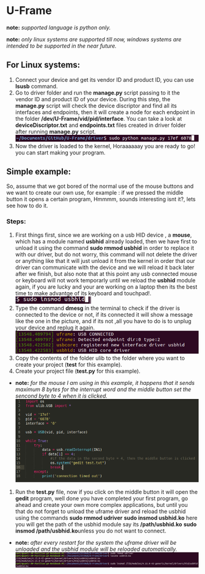 # U-Frame
**note:** *supported language is python only.*

**note:** *only linux systems are supported till now, windows systems are intended to be supported in the near future.*
## For Linux systems:
1. Connect your device and get its vendor ID and product ID, you can use **lsusb** command.
1. Go to driver folder and run the **manage.py** script passing to it the vendor ID and product ID of your device. During this step, the **manage.py** script will check the device discriptor and find all its interfaces and endpoints, then it will create a node for each endpoint in the folder **/dev/U-Frame/vid/pid/interface**. You can take a look at **deviceDiscriptor.txt** and **endpoints.txt** files created in driver folder after running **manage.py** script.
![how to use manage.py script](https://github.com/samirian/U-Frame/blob/master/Software-Documents/images/how%20to%20use%20manage.py%20script.png)
1. Now the driver is loaded to the kernel, Horaaaaaay you are ready to go! you can start making your program.

## Simple example:
So, assume that we got bored of the normal use of the mouse buttons and we want to create our own use, for example : if we pressed the middle button it opens a certain program, Hmmmm, sounds interesting isnt it?, lets see how to do it.
### Steps:
1. First things first, since we are working on a usb HID device , a **mouse**, which has a module named **usbhid** already loaded, then we have first to unload it using the command **sudo rmmod usbhid** in order to replace it with our driver, but do not worry, this command will not delete the driver or anything like that it will just unload it from the kernel in order that our driver can communicate with the device and we will reload it back later after we finish, but also note that at this point any usb connected mouse or keyboard will not work temporarly until we reload the **usbhid** module again, if you are lucky and your are working on a laptop then its the best time to make advantge of its keyboard and touchpad!.
![unload usbhid](https://github.com/samirian/U-Frame/blob/master/Software-Documents/images/unload%20usbhid.png)
1. Type the command **dmesg** in the terminal to check if the driver is connected to the device or not, if its connected it will show a message like the one in the picture, and if its not ,all you have to do is to unplug your device and replug it again.
![dmesg](https://github.com/samirian/U-Frame/blob/master/Software-Documents/images/dmesg.png)
1. Copy the contents of the folder ulib to the folder where you want to create your project (**test** for this example).
1. Create your project file (**test.py** for this example).
  * **note:** *for the mouse I am using in this example, it happens that it sends maximum 8 bytes for the interrupt word and the middle button set the sencond byte to 4 when it is clicked.*
![test code](https://github.com/samirian/U-Frame/blob/master/Software-Documents/images/test%20code.png)
1. Run the **test.py** file, now if you click on the middle button it will open the **gedit** program, well done you have completed your first program, go ahead and create your own more complex applications, but until you that do not forget to unload the uframe driver and reload the usbhid using the commands **sudo rmmod udriver**  **sudo insmod usbhid.ko** here you will get the path of the usbhid module say its **/path/usbhid.ko** **sudo insmod /path/usbhid.ko**unless you do not want to connect.
 * **note:** *after every restart for the system the uframe driver will be unloaded and the usbhid module will be reloaded automatically.*
![reloading usbhid](https://github.com/samirian/U-Frame/blob/master/Software-Documents/images/reloading%20usbhid.png)
